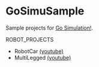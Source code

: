 # GoSimuSample

Sample projects for [Go Simulation!](http://go-simulation.com/).


ROBOT_PROJECTS
* RobotCar [(youtube)](https://www.youtube.com/watch?v=_DGbg270bOU)
* MultiLegged [(youtube)](https://www.youtube.com/watch?v=GDq1eNoeZpU)

